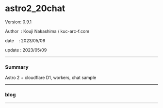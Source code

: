 ﻿# astro2_20chat

 Version: 0.9.1

 Author  : Kouji Nakashima / kuc-arc-f.com

 date    : 2023/05/06

 update  : 2023/05/09 

***
### Summary

Astro 2 + cloudflare D1, workers, chat sample

***
### blog 

***

